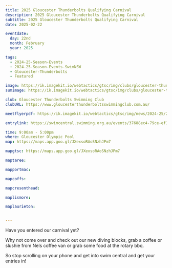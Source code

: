 ```yaml
---
title: 2025 Gloucester Thunderbolts Qualifying Carnival
description: 2025 Gloucester Thunderbolts Qualifying Carnival
subtitle: 2025 Gloucester Thunderbolts Qualifying Carnival
date: 2025-02-22

eventdate:
  day: 22nd
  month: February
  year: 2025

tags:
  - 2024-25-Season-Events
  - 2024-25-Season-Events-SwimNSW
  - Gloucester-Thunderbolts
  - Featured

image: https://ik.imagekit.io/webtactics/gtsc/img/clubs/gloucester-thunderbolts-600x400.jpg
sumimage: https://ik.imagekit.io/webtactics/gtsc/img/clubs/gloucester-thunderbolts-400x600.jpg

club: Gloucester Thunderbolts Swimming Club
clubURL: https://www.gloucesterthunderboltsswimmingclub.com.au/

meetflyerpdf: https://ik.imagekit.io/webtactics/gtsc/img/news/2024-25/2025-Gloucester-Thunderbolts-Development-Carnival-Flyer.pdf

entrylink: https://swimcentral.swimming.org.au/events/37688ec4-79ce-ef11-8eea-002248978584/detail

time: 9:00am - 5:00pm
where: Gloucester Olympic Pool
map: https://maps.app.goo.gl/JXexsoRAoSNzhJPm7

mapgtsc: https://maps.app.goo.gl/JXexsoRAoSNzhJPm7

maptaree: 

mapportmac: 

mapcoffs:

mapcresenthead:

maplismore: 

maplaurieton: 


---
```



Have you entered our carnival yet?

Why not come over and check out our new diving blocks, grab a coffee or slushie from Nels coffee van or grab some food at the rotary bbq. 

So stop scrolling on your phone and get into swim central and get your entries in!